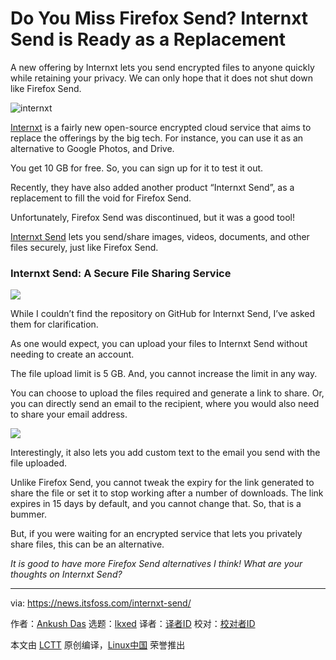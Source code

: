 [#]: subject: "Do You Miss Firefox Send? Internxt Send is Ready as a Replacement"
[#]: via: "https://news.itsfoss.com/internxt-send/"
[#]: author: "Ankush Das https://news.itsfoss.com/author/ankush/"
[#]: collector: "lkxed"
[#]: translator: " "
[#]: reviewer: " "
[#]: publisher: " "
[#]: url: " "

Do You Miss Firefox Send? Internxt Send is Ready as a Replacement
======
A new offering by Internxt lets you send encrypted files to anyone quickly while retaining your privacy. We can only hope that it does not shut down like Firefox Send.

![internxt][1]

[Internxt][2] is a fairly new open-source encrypted cloud service that aims to replace the offerings by the big tech. For instance, you can use it as an alternative to Google Photos, and Drive.

You get 10 GB for free. So, you can sign up for it to test it out.

Recently, they have also added another product “Internxt Send”, as a replacement to fill the void for Firefox Send.

Unfortunately, Firefox Send was discontinued, but it was a good tool!

[Internxt Send][3] lets you send/share images, videos, documents, and other files securely, just like Firefox Send.

### Internxt Send: A Secure File Sharing Service

![][4]

While I couldn’t find the repository on GitHub for Internxt Send, I’ve asked them for clarification.

As one would expect, you can upload your files to Internxt Send without needing to create an account.

The file upload limit is 5 GB. And, you cannot increase the limit in any way.

You can choose to upload the files required and generate a link to share. Or, you can directly send an email to the recipient, where you would also need to share your email address.

![][5]

Interestingly, it also lets you add custom text to the email you send with the file uploaded.

Unlike Firefox Send, you cannot tweak the expiry for the link generated to share the file or set it to stop working after a number of downloads. The link expires in 15 days by default, and you cannot change that. So, that is a bummer.

But, if you were waiting for an encrypted service that lets you privately share files, this can be an alternative.

*It is good to have more Firefox Send alternatives I think! What are your thoughts on Internxt Send?*

--------------------------------------------------------------------------------

via: https://news.itsfoss.com/internxt-send/

作者：[Ankush Das][a]
选题：[lkxed][b]
译者：[译者ID](https://github.com/译者ID)
校对：[校对者ID](https://github.com/校对者ID)

本文由 [LCTT](https://github.com/LCTT/TranslateProject) 原创编译，[Linux中国](https://linux.cn/) 荣誉推出

[a]: https://news.itsfoss.com/author/ankush/
[b]: https://github.com/lkxed
[1]: https://news.itsfoss.com/wp-content/uploads/2022/07/internxt-send-ft-1.jpg
[2]: https://itsfoss.com/internxt-cloud-service/
[3]: https://send.internxt.com/
[4]: https://news.itsfoss.com/wp-content/uploads/2022/07/internxt-send-1024x640.png
[5]: https://news.itsfoss.com/wp-content/uploads/2022/07/internxt-send-screenshot-1024x782.png
